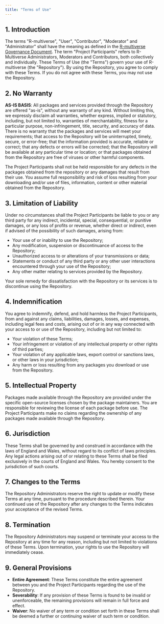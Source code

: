 ```yaml
---
title: "Terms of Use"
---
```


## 1. Introduction

The terms "R-multiverse", "User", "Contributor", "Moderator" and "Administrator" shall have the meaning as defined in the [R-multiverse Governance Document](governance.md).
The term "Project Participants" refers to R-Multiverse Administrators, Moderators and Contributors, both collectively and individually.
These Terms of Use (the "Terms") govern your use of R-multiverse (the "Repository").
By using the Repository, you agree to comply with these Terms.
If you do not agree with these Terms, you may not use the Repository. 

## 2. No Warranty

**AS-IS BASIS**:
All packages and services provided through the Repository are offered "as-is", without any warranty of any kind.
Without limiting this, we expressly disclaim all warranties, whether express, implied or statutory, including, but not limited to, warranties of merchantability, fitness for a particular purpose, non-infringement, title, security, and accuracy of data.
There is no warranty that the packages and services will meet your requirements; that access to the Repository will be uninterrupted, timely, secure, or error-free; that the information provided is accurate, reliable or correct; that any defects or errors will be corrected; that the Repository will be available at any particular time or location; or that packages obtained from the Repository are free of viruses or other harmful components.

The Project Participants shall not be held responsible for any defects in the packages obtained from the repository or any damages that result from their use.
You assume full responsibility and risk of loss resulting from your downloading and/or use of files, information, content or other material obtained from the Repository.

## 3. Limitation of Liability

Under no circumstances shall the Project Participants be liable to you or any third party for any indirect, incidental, special, consequential, or punitive damages, or any loss of profits or revenue, whether direct or indirect, even if advised of the possibility of such damages, arising from:

- Your use of or inability to use the Repository;
- Any modification, suspension or discontinuance of access to the Repository;
- Unauthorized access to or alterations of your transmissions or data;
- Statements or conduct of any third party or any other user interactions encountered through your use of the Repository;
- Any other matter relating to services provided by the Repository.

Your sole remedy for dissatisfaction with the Repository or its services is to discontinue using the Repository.

## 4. Indemnification

You agree to indemnify, defend, and hold harmless the Project Participants, from and against any claims, liabilities, damages, losses, and expenses, including legal fees and costs, arising out of or in any way connected with your access to or use of the Repository, including but not limited to:

- Your violation of these Terms;
- Your infringement or violation of any intellectual property or other rights of third parties;
- Your violation of any applicable laws, export control or sanctions laws, or other laws in your jurisdiction;
- Any harm or loss resulting from any packages you download or use from the Repository.

## 5. Intellectual Property

Packages made available through the Repository are provided under the specific open-source licenses chosen by the package maintainers.
You are responsible for reviewing the license of each package before use.
The Project Participants make no claims regarding the ownership of any packages made available through the Repository.

## 6. Jurisdiction

These Terms shall be governed by and construed in accordance with the laws of England and Wales, without regard to its conflict of laws principles.
Any legal actions arising out of or relating to these Terms shall be filed exclusively in the courts of England and Wales.
You hereby consent to the jurisdiction of such courts.

## 7. Changes to the Terms

The Repository Administrators reserve the right to update or modify these Terms at any time, pursuant to the procedure described therein.
Your continued use of the Repository after any changes to the Terms indicates your acceptance of the revised Terms.

## 8. Termination

The Repository Administrators may suspend or terminate your access to the Repository at any time for any reason, including but not limited to violations of these Terms.
Upon termination, your rights to use the Repository will immediately cease.

## 9. General Provisions

- **Entire Agreement**: These Terms constitute the entire agreement between you and the Project Participants regarding the use of the Repository.
- **Severability**: If any provision of these Terms is found to be invalid or unenforceable, the remaining provisions will remain in full force and effect.
- **Waiver**: No waiver of any term or condition set forth in these Terms shall be deemed a further or continuing waiver of such term or condition.
